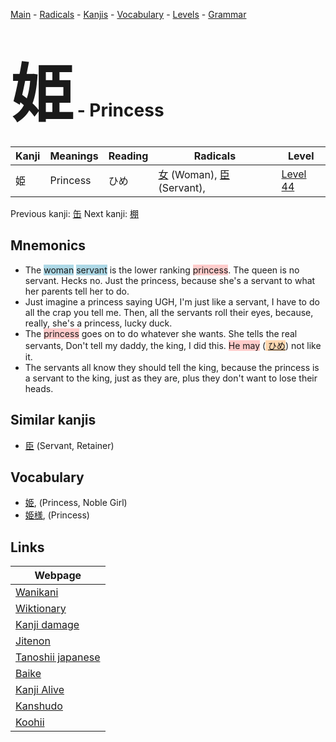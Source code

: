 <style> bigfont {font-size: 100px}</style>
[Main](../README.md) -
[Radicals](../radicals.md) -
[Kanjis](../kanjis.md) -
[Vocabulary](../vocabulary.md) -
[Levels](../levels.md) -
[Grammar](../grammar.md)
# <bigfont> 姫</bigfont> - Princess 

| Kanji | Meanings | Reading | Radicals | Level |
| --- | --- | --- | --- | --- |
| 姫 | Princess | ひめ | [女](../radicals/女.md) (Woman), [臣](../radicals/臣.md) (Servant),  | [Level 44](../levels/wk_level44.md) |

Previous kanji: [缶](缶.md) Next kanji: [棚](棚.md) 

## Mnemonics
 * The <span style="background-color:#ADD8E6"> woman</span> <span style="background-color:#ADD8E6"> servant</span> is the lower ranking <span style="background-color:#ffcccb"> princess</span>. The queen is no servant. Hecks no. Just the princess, because she's a servant to what her parents tell her to do.
* Just imagine a princess saying UGH, I'm just like a servant, I have to do all the crap you tell me. Then, all the servants roll their eyes, because, really, she's a princess, lucky duck.
* The <span style="background-color:#ffcccb"> princess</span> goes on to do whatever she wants. She tells the real servants, Don't tell my daddy, the king, I did this. <span style="background-color:#ffcccb"> He may</span> (<span style="background-color:#fed8b1"> [ひめ](https://jisho.org/search/ひめ)</span>) not like it.
* The servants all know they should tell the king, because the princess is a servant to the king, just as they are, plus they don't want to lose their heads.


## Similar kanjis
 * [臣](臣.md) (Servant, Retainer)


## Vocabulary
 * [姫](../vocabulary/姫.md), (Princess, Noble Girl)
* [姫様](../vocabulary/姫.md), (Princess)



## Links 

| Webpage |
| --- |
| [Wanikani          ](https://www.wanikani.com/kanji/姫) |
| [Wiktionary        ](https://en.wiktionary.org/wiki/姫) |
| [Kanji damage      ](http://www.kanjidamage.com/kanji/search?utf8=✓&q=姫) |
| [Jitenon           ](https://jitenon.com/kanji/姫) |
| [Tanoshii japanese ](https://www.tanoshiijapanese.com/dictionary/kanji.cfm?k=姫) |
| [Baike             ](https://baike.baidu.com/item/姫) |
| [Kanji Alive       ](https://app.kanjialive.com/姫) |
| [Kanshudo          ](https://www.kanshudo.com/searchmn?q=姫) |
| [Koohii            ](https://kanji.koohii.com/study/kanji/姫) |

